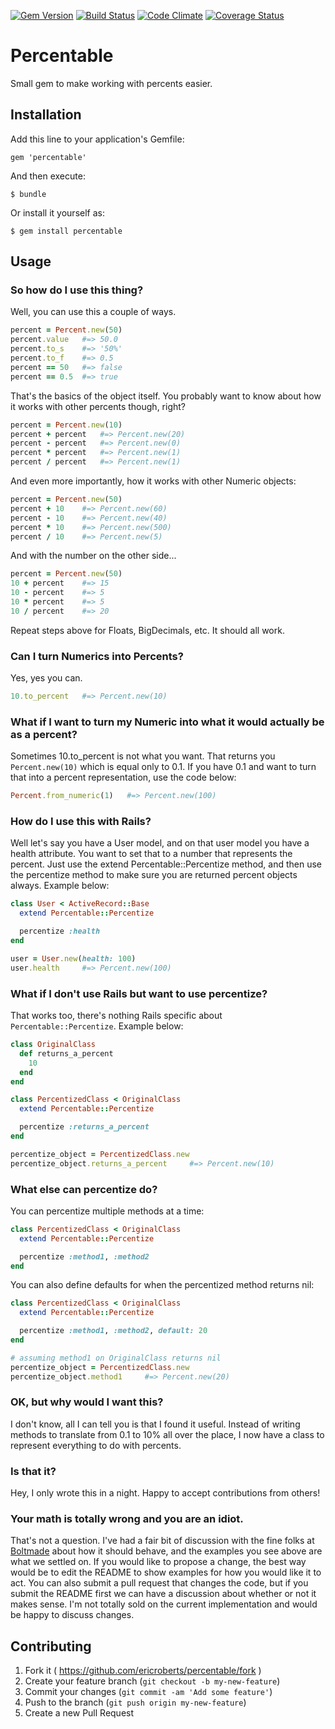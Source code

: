 [![Gem Version](https://badge.fury.io/rb/percentable.png)](http://badge.fury.io/rb/percentable)
[![Build Status](https://travis-ci.org/ericroberts/percentable.png?branch=master)](https://travis-ci.org/ericroberts/percentable)
[![Code Climate](https://codeclimate.com/github/ericroberts/percentable.png)](https://codeclimate.com/github/ericroberts/percentable)
[![Coverage Status](https://coveralls.io/repos/ericroberts/percentable/badge.png?branch=master)](https://coveralls.io/r/ericroberts/percentable?branch=master)

# Percentable

Small gem to make working with percents easier.

## Installation

Add this line to your application's Gemfile:

    gem 'percentable'

And then execute:

    $ bundle

Or install it yourself as:

    $ gem install percentable

## Usage

### So how do I use this thing?

Well, you can use this a couple of ways.

``` ruby
percent = Percent.new(50)
percent.value   #=> 50.0
percent.to_s    #=> '50%'
percent.to_f    #=> 0.5
percent == 50   #=> false
percent == 0.5  #=> true
```

That's the basics of the object itself. You probably want to know about how it works with other percents though, right?

``` ruby
percent = Percent.new(10)
percent + percent   #=> Percent.new(20)
percent - percent   #=> Percent.new(0)
percent * percent   #=> Percent.new(1)
percent / percent   #=> Percent.new(1)
```

And even more importantly, how it works with other Numeric objects:

``` ruby
percent = Percent.new(50)
percent + 10    #=> Percent.new(60)
percent - 10    #=> Percent.new(40)
percent * 10    #=> Percent.new(500)
percent / 10    #=> Percent.new(5)
```

And with the number on the other side...

``` ruby
percent = Percent.new(50)
10 + percent    #=> 15
10 - percent    #=> 5
10 * percent    #=> 5
10 / percent    #=> 20
```

Repeat steps above for Floats, BigDecimals, etc. It should all work.

### Can I turn Numerics into Percents?

Yes, yes you can.

``` ruby
10.to_percent   #=> Percent.new(10)
```

### What if I want to turn my Numeric into what it would actually be as a percent?

Sometimes 10.to_percent is not what you want. That returns you `Percent.new(10)` which is equal only to 0.1. If you have 0.1 and want to turn that into a percent representation, use the code below:

``` ruby
Percent.from_numeric(1)   #=> Percent.new(100)
```

### How do I use this with Rails?

Well let's say you have a User model, and on that user model you have a health attribute. You want to set that to a number that represents the percent. Just use the extend Percentable::Percentize method, and then use the percentize method to make sure you are returned percent objects always. Example below:

``` ruby
class User < ActiveRecord::Base
  extend Percentable::Percentize

  percentize :health
end

user = User.new(health: 100)
user.health     #=> Percent.new(100)
```

### What if I don't use Rails but want to use percentize?

That works too, there's nothing Rails specific about `Percentable::Percentize`. Example below:

``` ruby
class OriginalClass
  def returns_a_percent
    10
  end
end

class PercentizedClass < OriginalClass
  extend Percentable::Percentize

  percentize :returns_a_percent
end

percentize_object = PercentizedClass.new
percentize_object.returns_a_percent     #=> Percent.new(10)
```

### What else can percentize do?

You can percentize multiple methods at a time:

``` ruby
class PercentizedClass < OriginalClass
  extend Percentable::Percentize

  percentize :method1, :method2
end
```

You can also define defaults for when the percentized method returns nil:

``` ruby
class PercentizedClass < OriginalClass
  extend Percentable::Percentize

  percentize :method1, :method2, default: 20
end

# assuming method1 on OriginalClass returns nil
percentize_object = PercentizedClass.new
percentize_object.method1     #=> Percent.new(20)
```

### OK, but why would I want this?

I don't know, all I can tell you is that I found it useful. Instead of writing methods to translate from 0.1 to 10% all over the place, I now have a class to represent everything to do with percents.

### Is that it?

Hey, I only wrote this in a night. Happy to accept contributions from others!

### Your math is totally wrong and you are an idiot.

That's not a question. I've had a fair bit of discussion with the fine folks at [Boltmade](http://www.boltmade.com) about how it should behave, and the examples you see above are what we settled on. If you would like to propose a change, the best way would be to edit the README to show examples for how you would like it to act. You can also submit a pull request that changes the code, but if you submit the README first we can have a discussion about whether or not it makes sense. I'm not totally sold on the current implementation and would be happy to discuss changes.

## Contributing

1. Fork it ( https://github.com/ericroberts/percentable/fork )
2. Create your feature branch (`git checkout -b my-new-feature`)
3. Commit your changes (`git commit -am 'Add some feature'`)
4. Push to the branch (`git push origin my-new-feature`)
5. Create a new Pull Request
